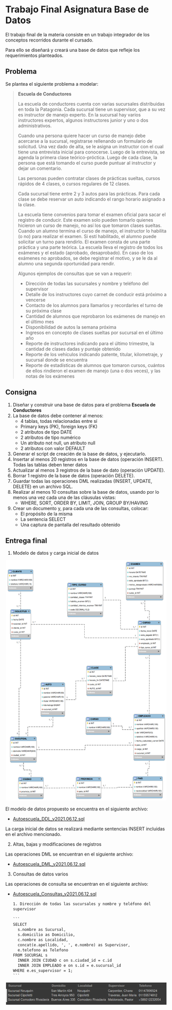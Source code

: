 # Trabajo Final Asignatura Base de Datos

El trabajo final de la materia consiste en un trabajo integrador de los conceptos recorridos durante el cursado.

Para ello se diseñará y creará una base de datos que refleje los requerimientos planteados.

## Problema

Se plantea el siguiente problema a modelar:

> **Escuela de Conductores**
>
> La escuela de conductores cuenta con varias sucursales distribuidas en toda la Patagonia. Cada sucursal tiene un supervisor, que a su vez es instructor de manejo experto. En la sucursal hay varios instructores expertos, algunos instructores junior y uno o dos administrativos.
>
> Cuando una persona quiere hacer un curso de manejo debe acercarse a la sucursal, registrarse rellenando un formulario de solicitud. Una vez dado de alta, se le asigna un instructor con el cual tiene una entrevista inicial para conocerse. Luego de la entrevista, se agenda la primera clase teórico-próctica. Luego de cada clase, la persona que está tomando el curso puede puntuar al instructor y dejar un comentario.
>
> Las personas pueden contratar clases de prácticas sueltas, cursos rápidos de 4 clases, o cursos regulares de 12 clases.
>
> Cada sucursal tiene entre 2 y 3 autos para las prácticas. Para cada clase se debe reservar un auto indicando el rango horario asignado a la clase.
>
> La escuela tiene convenios para tomar el examen oficial para sacar el registro de conducir. Este examen solo pueden tomarlo quienes hicieron un curso de manejo, no así los que tomaron clases sueltas. Cuando un alumno termina el curso de manejo, el instructor lo habilita (o no) para realizar el examen. Si estí habilitado, el alumno puede solicitar un turno para rendirlo. El examen consta de una parte práctica y una parte teórica. La escuela lleva el registro de todos los exámenes y el estado (aprobado, desaprobado). En caso de los exámenes no aprobados, se debe registrar el motivo, y se le da al alumno una segunda oportunidad para rendir.
>
> Algunos ejemplos de consultas que se van a requerir:
>
> - Dirección de todas las sucursales y nombre y teléfono del supervisor
> - Detalle de los instructores cuyo carnet de conducir está próximo a vencerse
> - Contacto de los alumnos para llamarlos y recordarles el turno de su próxima clase
> - Cantidad de alumnos que reprobaron los exámenes de manejo en el último mes
> - Disponibilidad de autos la semana próxima
> - Ingresos en concepto de clases sueltas por sucursal en el último año
> - Reporte de instructores indicando para el último trimestre, la cantidad de clases dadas y puntaje obtenido
> - Reporte de los vehículos indicando patente, titular, kilometraje, y sucursal donde se encuentra
> - Reporte de estadísticas de alumnos que tomaron cursos, cuántos de ellos rindieron el examen de manejo (una o dos veces), y las notas de los exámenes

## Consigna

1. Diseñar y construir una base de datos para el problema **Escuela de Conductores**
2. La base de datos debe contener al menos:
   - 4 tablas, todas relacionadas entre sí
   - Primary keys (PK), foreign keys (FK)
   - 2 atributos de tipo DATE
   - 2 atributos de tipo numérico
   - Un atributo not null, un atributo null
   - 2 atributos con valor DEFAULT
3. Generar el script de creacién de la base de datos, y ejecutarlo.
4. Insertar al menos 20 registros en la base de datos (operación INSERT). Todas las tablas deben tener datos
5. Actualizar al menos 3 registros de la base de dato (operación UPDATE).
6. Borrar 1 registro de la base de datos (operación DELETE).
7. Guardar todas las operaciones DML realizadas (INSERT, UPDATE, DELETE) en un archivo SQL.
8. Realizar al menos 10 consultas sobre la base de datos, usando por lo menos una vez cada una de las cláusulas vistas:
   - WHERE, SORT, ORDER BY, LIMIT, JOIN, GROUP BY/HAVING
9. Crear un documento y, para cada una de las consultas, colocar:
   - El propósito de la misma
   - La sentencia SELECT
   - Una captura de pantalla del resultado obtenido

## Entrega final

1. Modelo de datos y carga inicial de datos

<div align="center">
    <img src="./imgs/Autoescuela_-_Diagrama_ER_v2021.06.12.png" width="500">
</div>

El modelo de datos propuesto se encuentra en el siguiente archivo:

- [Autoescuela_DDL_v2021.06.12.sql](./sql/Autoescuela_DDL_v2021.06.12.sql)

La carga inicial de datos se realizará mediante sentencias INSERT incluidas en el archivo mencionado.

2. Altas, bajas y modificaciones de registros

Las operaciones DML se encuentran en el siguiente archivo:

- [Autoescuela_DML_v2021.06.12.sql](./sql/Autoescuela_DML_v2021.06.12.sql)

3. Consultas de datos varios

Las operaciones de consulta se encuentran en el siguiente archivo:

- [Autoescuela_Consultas_v2021.06.12.sql](./sql/Autoescuela_Consultas_v2021.06.12.sql)

      1. Dirección de todas las sucursales y nombre y teléfono del supervisor

      ```
      SELECT
        s.nombre as Sucursal,
        s.domicilio as Domicilio,
        c.nombre as Localidad,
        concat(e.apellido, ', ', e.nombre) as Supervisor,
        e.telefono as Telefono
      FROM SUCURSAL s
        INNER JOIN CIUDAD c on s.ciudad_id = c.id
        INNER JOIN EMPLEADO e on s.id = e.sucursal_id
      WHERE e.es_supervisor = 1;
      ```

<div align="center">
    <img src="./imgs/01_resultados.png" width="500">
</div>
